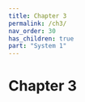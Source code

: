 ```yaml
---
title: Chapter 3
permalink: /ch3/
nav_order: 30
has_children: true
part: "System 1"
---
```

# Chapter 3

